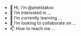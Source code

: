 - 👋 Hi, I’m @ahelstakov
- 👀 I’m interested in ...
- 🌱 I’m currently learning ...
- 💞️ I’m looking to collaborate on ...
- 📫 How to reach me ...

<!---
ahelstakov/ahelstakov is a ✨ special ✨ repository because its `README.md` (this file) appears on your GitHub profile.
You can click the Preview link to take a look at your changes.
--->
